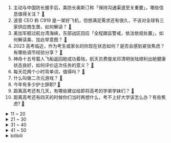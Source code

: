 1. 主动与中国防长握手后，美防长奥斯汀称「保持沟通渠道至关重要」，哪些信息值得关注？ [:link:](https://www.zhihu.com/question/604590355)
2. 波音 CEO 称 C919 是一架好飞机，但想满足需求还有很久，不该对全球有三家供应商生畏，如何解读？ [:link:](https://www.zhihu.com/question/604411935)
3. 美加军舰过航台湾海峡，东部战区回应「全程跟监警戒，依法依规处置」，如何解读美、加此举意图？ [:link:](https://www.zhihu.com/question/604645738)
4. 2023 高考临近，作为考生或家长的你现在状态如何？是否会感到紧张焦虑？有哪些调节经验分享？ [:link:](https://www.zhihu.com/question/604554083)
5. 神舟十五号载人飞船返回舱成功着陆，航天员费俊龙邓清明张陆顺利出舱健康状态良好，如何评价这次任务的意义？ [:link:](https://www.zhihu.com/question/604011587)
6. 每天花两个小时背单词，值得吗？ [:link:](https://www.zhihu.com/question/445968666)
7. 什么叫做二次元游戏？ [:link:](https://www.zhihu.com/question/30989488)
8. 今年有多少护士辞职? [:link:](https://www.zhihu.com/question/597224517)
9. 距离高考还有几天，有哪些建议给即将高考的学弟学妹们？ [:link:](https://www.zhihu.com/question/461994623)
10. 距离高考还有四天的时候你们当时再想什么，考不上好大学该怎么办？有些焦虑? [:link:](https://www.zhihu.com/question/604608358)
<details>
<summary>11 ~ 20</summary>

11. 真人版《小美人鱼》口碑与票房双失利，仅仅是因为电影的选角吗？根本原因是什么？ [:link:](https://www.zhihu.com/question/603607588)
12. 如何看待国内服装尺码越来越小的现象？ [:link:](https://www.zhihu.com/question/499028779)
13. 是大部分动物都喜欢被摸头吗？ [:link:](https://www.zhihu.com/question/442523187)
14. 现代汉语是否应该引入“冇”的概念来更精准表达“没有”的含义? [:link:](https://www.zhihu.com/question/604176704)
15. 目前推进的职教高考，在高考大环境中占比如何？会对竞争环境有哪些影响？ [:link:](https://www.zhihu.com/question/604528355)
16. 李斌回应蔚来巨亏，称「主要赔在研发上，研发的赔钱我觉得是投资」，具体情况如何？蔚来发展前景如何？ [:link:](https://www.zhihu.com/question/602722590)
17. 《西游记》中的世界地图是什么样的？ [:link:](https://www.zhihu.com/question/37555090)
18. 马斯克之后，英伟达、摩根大通、星巴克、路威酩轩等公司 CEO 等外企高管再掀「来华潮」，释放哪些信号？ [:link:](https://www.zhihu.com/question/604506301)
19. 印度发生列车相撞事故，已致超过 300 人死亡，1000 多人受伤，目前情况如何？事故原因可能是什么？ [:link:](https://www.zhihu.com/question/604551488)
20. 空调一开一关费电，还是一直开着费电？ [:link:](https://www.zhihu.com/question/285831334)
</details>
<details>
<summary>21 ~ 30</summary>

21. 无器械能够练出肌肉块和线条吗？ [:link:](https://www.zhihu.com/question/600261640)
22. 如何让自己长期保持对运动的热情？ [:link:](https://www.zhihu.com/question/603814208)
23. 英格兰足总杯决赛，曼城 2:1 曼联斩赛季第二冠，京多安梅开二度，B 费点球破门，如何评价本场比赛？ [:link:](https://www.zhihu.com/question/604629595)
24. 全场篮球怎么打? [:link:](https://www.zhihu.com/question/326680664)
25. 2023 LPL 夏季赛RNG 0:2 LNG，如何评价这场比赛？ [:link:](https://www.zhihu.com/question/604595425)
26. 2023 下半年，你更看好自研通用大模型还是垂直领域模型？ [:link:](https://www.zhihu.com/question/604222334)
27. 郭帆导演凭什么能「化缘」成功？ [:link:](https://www.zhihu.com/question/581527683)
28. 相机为什么需要法兰距？ [:link:](https://www.zhihu.com/question/564678349)
29. 为什么很多课上会规定「学生可以喝白水，茶也勉强可以，但不能喝饮料」？这些饮料有什么本质区别吗？ [:link:](https://www.zhihu.com/question/601191918)
30. 学术圈有哪些造假被揭露之后颠覆了我们的认知？ [:link:](https://www.zhihu.com/question/441393440)
</details>
<details>
<summary>31 ~ 40</summary>

31. 个人记账软件有什么推荐？ [:link:](https://www.zhihu.com/question/533098339)
32. Linux 下用 SSH 命令登录远程服务器后，怎样把远程服务器的文件传到本地电脑？ [:link:](https://www.zhihu.com/question/20087171)
33. 怎样才能培养自己独立完整的人格呢？ [:link:](https://www.zhihu.com/question/383343837)
34. 我军高官「香会」反击美防长言，称「台湾问题容不任何妥协退让」，如何解读？ [:link:](https://www.zhihu.com/question/604587219)
35. 印度官员透露 3 列火车相撞事故似为「人为失误」，或因「列车上错了轨道」，反映出印度火车哪些问题？ [:link:](https://www.zhihu.com/question/604600276)
36. 时间从物理意义上来说到底是什么？ [:link:](https://www.zhihu.com/question/604526565)
37. 2023 LPL 夏季赛TES 2:1 EDG，如何评价这场比赛？ [:link:](https://www.zhihu.com/question/604601328)
38. 想成为一名提示工程师都需要学习什么？ [:link:](https://www.zhihu.com/question/593938418)
39. 你是从什么时候爱上骑自行车的？你骑车最远一次骑到了哪里，总共花了多长时间？ [:link:](https://www.zhihu.com/question/603621804)
40. 你喝酒吃的最多的下酒菜是什么？ [:link:](https://www.zhihu.com/question/558695047)
</details>
<details>
<summary>41 ~ 50</summary>

41. 什么样的跑步鞋比较好？如何选购？ [:link:](https://www.zhihu.com/question/19937281)
42. 如何评价《崩坏：星穹铁道》银狼角色PV：「有点意思」？ [:link:](https://www.zhihu.com/question/604408377)
43. 从公路车运动到周末休闲方式，为什么「自行车骑行潮流」开始兴起？你是如何参与这项运动的？ [:link:](https://www.zhihu.com/question/603622247)
44. 《塞尔达传说：王国之泪》新手开荒，有哪些素材前期就需要囤积的？ [:link:](https://www.zhihu.com/question/601662391)
45. 巴黎圣日耳曼官方宣布 37 岁拉莫斯合同到期离队，两年出战 57 场，如何评价拉莫斯的职业生涯？ [:link:](https://www.zhihu.com/question/604566341)
46. 平心而论，《王国之泪》四贤者的人物设定是否远比《旷野之息》四英杰丰满？ [:link:](https://www.zhihu.com/question/604201885)
47. 考虑在北京买房的，都考虑哪里的房子？ [:link:](https://www.zhihu.com/question/452857081)
48. 《大明王朝 1566》中你们所记得的最小的细节是什么？ [:link:](https://www.zhihu.com/question/603826224)
49. 高考期间，孩子住校好还是住家好？ [:link:](https://www.zhihu.com/question/603971061)
50. 《崩坏：星穹铁道》会与国铁集团联动吗？ [:link:](https://www.zhihu.com/question/604565928)
</details><details>
<summary>bilibili</summary>

</details>
